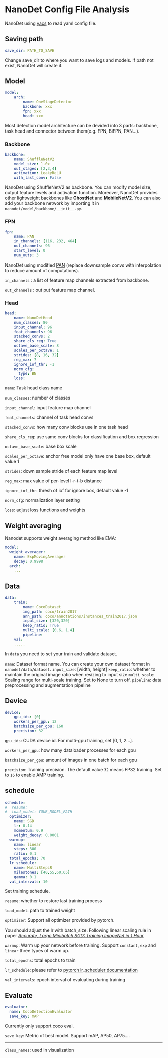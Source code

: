 # NanoDet Config File Analysis

NanoDet using [yacs](https://github.com/rbgirshick/yacs) to read yaml config file.

## Saving path

```yaml
save_dir: PATH_TO_SAVE
```

Change save_dir to where you want to save logs and models. If path not exist, NanoDet will create it.

## Model

```yaml
model:
    arch:
        name: OneStageDetector
        backbone: xxx
        fpn: xxx
        head: xxx
```

Most detection model architecture can be devided into 3 parts: backbone, task head and connector between them(e.g. FPN, BiFPN, PAN...).

### Backbone

```yaml
backbone:
    name: ShuffleNetV2
    model_size: 1.0x
    out_stages: [2,3,4]
    activation: LeakyReLU
    with_last_conv: False
```

NanoDet using ShuffleNetV2 as backbone. You can modify model size, output feature levels and activation function. Moreover, NanoDet provides other lightweight backbones like **GhostNet** and **MobileNetV2**. You can also add your backbone network by importing it in `nanodet/model/backbone/__init__.py`.

### FPN

```yaml
fpn:
    name: PAN
    in_channels: [116, 232, 464]
    out_channels: 96
    start_level: 0
    num_outs: 3
```

NanoDet using modified [PAN](http://arxiv.org/abs/1803.01534) (replace downsample convs with interpolation to reduce amount of computations).

`in_channels` : a list of feature map channels extracted from backbone.

`out_channels` : out put feature map channel.

### Head

```yaml
head:
    name: NanoDetHead
    num_classes: 80
    input_channel: 96
    feat_channels: 96
    stacked_convs: 2
    share_cls_reg: True
    octave_base_scale: 8
    scales_per_octave: 1
    strides: [8, 16, 32]
    reg_max: 7
    ignore_iof_thr: -1
    norm_cfg:
      type: BN
    loss:
```

`name`: Task head class name

`num_classes`: number of classes

`input_channel`: input feature map channel

`feat_channels`: channel of task head convs

`stacked_convs`: how many conv blocks use in one task head

`share_cls_reg`: use same conv blocks for classification and box regression

`octave_base_scale`: base box scale

`scales_per_octave`: anchor free model only have one base box, default value 1

`strides`: down sample stride of each feature map level

`reg_max`: max value of per-level l-r-t-b distance

`ignore_iof_thr`: thresh of iof for ignore box, default value -1

`norm_cfg`: normalization layer setting

`loss`: adjust loss functions and weights

## Weight averaging

Nanodet supports weight averaging method like EMA:

```yaml
model:
  weight_averager:
    name: ExpMovingAverager
    decay: 0.9998
  arch:
    ...
```

## Data

```yaml
data:
    train:
        name: CocoDataset
        img_path: coco/train2017
        ann_path: coco/annotations/instances_train2017.json
        input_size: [320,320]
        keep_ratio: True
        multi_scale: [0.6, 1.4]
        pipeline:
    val:
    .....
```

In `data` you need to set your train and validate dataset.

`name`: Dataset format name. You can create your own dataset format in `nanodet/data/dataset`.
`input_size`: [width, height]
`keep_ratio`: whether to maintain the original image ratio when resizing to input size
`multi_scale`: Scaling range for multi-scale training. Set to None to turn off.
`pipeline`: data preprocessing and augmentation pipeline

## Device

```yaml
device:
    gpu_ids: [0]
    workers_per_gpu: 12
    batchsize_per_gpu: 160
    precision: 32
```

`gpu_ids`: CUDA device id. For multi-gpu training, set [0, 1, 2...].

`workers_per_gpu`: how many dataloader processes for each gpu

`batchsize_per_gpu`: amount of images in one batch for each gpu

`precision`: Training precision. The default value `32` means FP32 training. Set to `16` to enable AMP training.

## schedule

```yaml
schedule:
#  resume:
#  load_model: YOUR_MODEL_PATH
  optimizer:
    name: SGD
    lr: 0.14
    momentum: 0.9
    weight_decay: 0.0001
  warmup:
    name: linear
    steps: 300
    ratio: 0.1
  total_epochs: 70
  lr_schedule:
    name: MultiStepLR
    milestones: [40,55,60,65]
    gamma: 0.1
  val_intervals: 10
```

Set training schedule.

`resume`: whether to restore last training process

`load_model`: path to trained weight

`optimizer`: Support all optimizer provided by pytorch.

You should adjust the lr with batch_size. Following linear scaling rule in paper *[Accurate, Large Minibatch SGD: Training ImageNet in 1 Hour](https://research.fb.com/wp-content/uploads/2017/06/imagenet1kin1h5.pdf)*

`warmup`: Warm up your network before training. Support `constant`, `exp` and `linear` three types of warm up.

`total_epochs`: total epochs to train

`lr_schedule`: please refer to [pytorch lr_scheduler documentation](https://pytorch.org/docs/stable/optim.html?highlight=lr_scheduler#torch.optim.lr_scheduler)

`val_intervals`: epoch interval of evaluating during training

## Evaluate

```yaml
evaluator:
  name: CocoDetectionEvaluator
  save_key: mAP
```

Currently only support coco eval.

`save_key`: Metric of best model. Support mAP, AP50, AP75....

****

`class_names`: used in visualization
